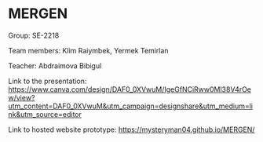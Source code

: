 # MERGEN

Group: SE-2218

Team members: Klim Raiymbek, Yermek Temirlan 

Teacher: Abdraimova Bibigul


Link to the presentation:
https://www.canva.com/design/DAF0_0XVwuM/IgeGfNCiRww0Ml38V4rOew/view?utm_content=DAF0_0XVwuM&utm_campaign=designshare&utm_medium=link&utm_source=editor

Link to hosted website prototype:
https://mysteryman04.github.io/MERGEN/

